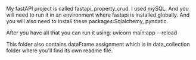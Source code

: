 My fastAPI project is called fastapi_property_crud. I used mySQL. And you will need to run it in an environment where fastapi is installed globally. And you will also need to install these packages:Sqlalchemy, pyndatic.

After you have all that you can run it using: uvicorn main:app --reload

This folder also contains dataFrame assignment which is in data_collection folder where you'll find its own readme file.
